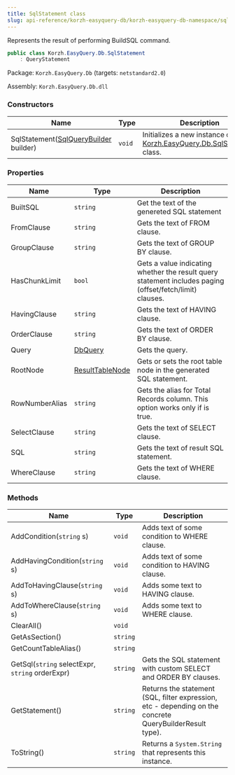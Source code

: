 ```yaml
---
title: SqlStatement class
slug: api-reference/korzh-easyquery-db/korzh-easyquery-db-namespace/sqlstatement-class
---
```



Represents the result of performing BuildSQL command.
```csharp
public class Korzh.EasyQuery.Db.SqlStatement
    : QueryStatement

```
Package: `Korzh.EasyQuery.Db` (targets: `netstandard2.0`)

Assembly: `Korzh.EasyQuery.Db.dll`

### Constructors

| Name | Type | Description | 
| --- | --- | --- | 
| SqlStatement([SqlQueryBuilder](/api-reference/korzh-easyquery-db/korzh-easyquery-db-namespace/sqlquerybuilder-class) builder) | `void` | Initializes a new instance of the [Korzh.EasyQuery.Db.SqlStatement](/api-reference/korzh-easyquery-db/korzh-easyquery-db-namespace/sqlstatement-class) class. | 


### Properties

| Name | Type | Description | 
| --- | --- | --- | 
| BuiltSQL | `string` | Get the text of the genereted SQL statement | 
| FromClause | `string` | Gets the text of FROM clause. | 
| GroupClause | `string` | Gets the text of GROUP BY clause. | 
| HasChunkLimit | `bool` | Gets a value indicating whether the result query statement includes paging (offset/fetch/limit) clauses. | 
| HavingClause | `string` | Gets the text of HAVING clause. | 
| OrderClause | `string` | Gets the text of ORDER BY clause. | 
| Query | [DbQuery](/api-reference/korzh-easyquery-db/korzh-easyquery-db-namespace/dbquery-class) | Gets the query. | 
| RootNode | [ResultTableNode](/api-reference/korzh-easyquery-db/korzh-easyquery-db-namespace/resulttablenode-class) | Gets or sets the root table node in the generated SQL statement. | 
| RowNumberAlias | `string` | Gets the alias for Total Records column.  This option works only if <see cref="P:Korzh.EasyQuery.Db.SqlFormats.LegacyPaging"></see> is true. | 
| SelectClause | `string` | Gets the text of SELECT clause. | 
| SQL | `string` | Gets the text of result SQL statement. | 
| WhereClause | `string` | Gets the text of WHERE clause. | 


### Methods

| Name | Type | Description | 
| --- | --- | --- | 
| AddCondition(`string` s) | `void` | Adds text of some condition to WHERE clause. | 
| AddHavingCondition(`string` s) | `void` | Adds text of some condition to HAVING clause. | 
| AddToHavingClause(`string` s) | `void` | Adds some text to HAVING clause. | 
| AddToWhereClause(`string` s) | `void` | Adds some text to WHERE clause. | 
| ClearAll() | `void` |  | 
| GetAsSection() | `string` |  | 
| GetCountTableAlias() | `string` |  | 
| GetSql(`string` selectExpr, `string` orderExpr) | `string` | Gets the SQL statement with custom SELECT and ORDER BY clauses. | 
| GetStatement() | `string` | Returns the statement (SQL, filter expression, etc - depending on the concrete QueryBuilderResult type). | 
| ToString() | `string` | Returns a `System.String` that represents this instance. |